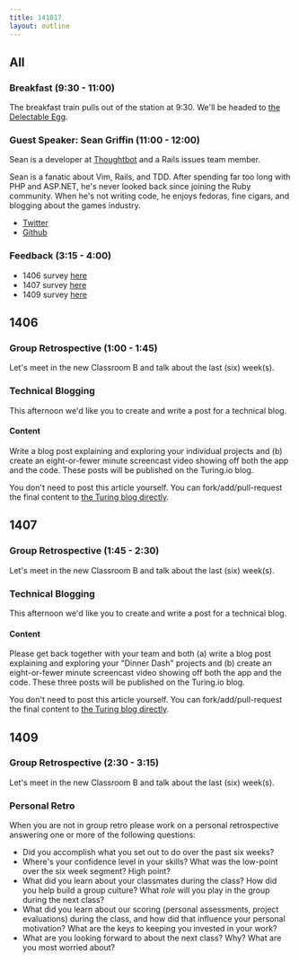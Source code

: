 ```yaml
---
title: 141017
layout: outline
---
```


## All

### Breakfast (9:30 - 11:00)

The breakfast train pulls out of the station at 9:30. We'll be headed to [the Delectable Egg](http://www.delectableegg.com).

### Guest Speaker: Sean Griffin (11:00 - 12:00)

Sean is a developer at [Thoughtbot][tb] and a Rails issues team member.

Sean is a fanatic about Vim, Rails, and TDD. After spending far too long with PHP and ASP.NET, he's never looked back since joining the Ruby community. When he's not writing code, he enjoys fedoras, fine cigars, and blogging about the games industry.

* [Twitter](https://twitter.com/sgrif)
* [Github](https://github.com/sgrif)

[tb]: http://thoughtbot.com

### Feedback (3:15 - 4:00)

* 1406 survey [here](https://docs.google.com/a/casimircreative.com/forms/d/1Q2bk5cfvkCg6rSewyb0664WigYODZhfoOzeBp4bzDJU/viewform)
* 1407 survey [here](https://docs.google.com/a/casimircreative.com/forms/d/1axWxXWv19SGB4ru648YAlwV4Eh5Pu8Bt4C0upr_lRVM/viewform)
* 1409 survey [here](https://docs.google.com/a/casimircreative.com/forms/d/1cb06B-ftJkuVLwTfDELXuilQXeLrEnXm6wJWlpqniBk/viewform)

## 1406

### Group Retrospective (1:00 - 1:45)

Let's meet in the new Classroom B and talk about the last (six) week(s).

### Technical Blogging

This afternoon we'd like you to create and write a post for a technical blog.

#### Content

Write a blog post explaining and exploring your individual projects and (b) create an eight-or-fewer minute screencast video showing off both the app and the code. These posts will be published on the Turing.io blog.

You don't need to post this article yourself. You can fork/add/pull-request the
final content to [the Turing blog directly](https://github.com/turingschool/blog.turing.io).

## 1407

### Group Retrospective (1:45 - 2:30)

Let's meet in the new Classroom B and talk about the last (six) week(s).

### Technical Blogging

This afternoon we'd like you to create and write a post for a technical blog.

#### Content

Please get back together with your team and both (a) write a
blog post explaining and exploring your "Dinner Dash" projects and (b) create an
eight-or-fewer minute screencast video showing off both the app and the code. These
three posts will be published on the Turing.io blog.

You don't need to post this article yourself. You can fork/add/pull-request the
final content to
[the Turing blog directly](https://github.com/turingschool/blog.turing.io).

## 1409

### Group Retrospective (2:30 - 3:15)

Let's meet in the new Classroom B and talk about the last (six) week(s).

### Personal Retro

When you are not in group retro please work on a personal retrospective
answering one or more of the following questions:

* Did you accomplish what you set out to do over the past six weeks?
* Where's your confidence level in your skills? What was the low-point over
the six week segment? High point?
* What did you learn about your classmates during the class? How did you help
build a group culture? What *role* will you play in the group during the next
class?
* What did you learn about our scoring (personal assessments, project evaluations)
during the class, and how did that influence your personal motivation? What are
the keys to keeping you invested in your work?
* What are you looking forward to about the next class? Why? What are you most
worried about?
